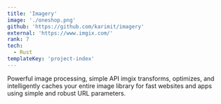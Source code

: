 ```yaml
---
title: 'Imagery'
image: './oneshop.png'
github: 'https://github.com/karimit/imagery'
external: 'https://www.imgix.com/'
rank: 7
tech:
  - Rust
templateKey: 'project-index'
---
```


Powerful image processing, simple API
imgix transforms, optimizes, and intelligently caches your entire image library for fast websites and apps using simple and robust URL parameters.